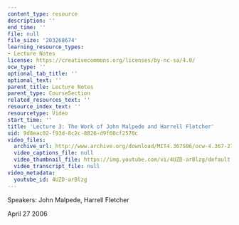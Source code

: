 ```yaml
---
content_type: resource
description: ''
end_time: ''
file: null
file_size: '203268674'
learning_resource_types:
- Lecture Notes
license: https://creativecommons.org/licenses/by-nc-sa/4.0/
ocw_type: ''
optional_tab_title: ''
optional_text: ''
parent_title: Lecture Notes
parent_type: CourseSection
related_resources_text: ''
resource_index_text: ''
resourcetype: Video
start_time: ''
title: 'Lecture 3: The Work of John Malpede and Harrell Fletcher'
uid: 9d8eac02-f93d-8c2c-8826-d9f60cf2570c
video_files:
  archive_url: http://www.archive.org/download/MIT4.367S06/ocw-4.367-27apr2006_300k.mp4
  video_captions_file: null
  video_thumbnail_file: https://img.youtube.com/vi/4UZD-arBlzg/default.jpg
  video_transcript_file: null
video_metadata:
  youtube_id: 4UZD-arBlzg
---
```


Speakers: John Malpede, Harrell Fletcher

April 27 2006

